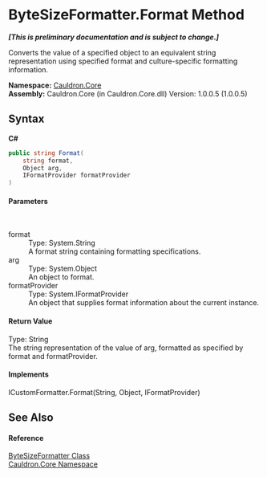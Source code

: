 # ByteSizeFormatter.Format Method 
 _**\[This is preliminary documentation and is subject to change.\]**_

Converts the value of a specified object to an equivalent string representation using specified format and culture-specific formatting information.

**Namespace:**&nbsp;<a href="N_Cauldron_Core">Cauldron.Core</a><br />**Assembly:**&nbsp;Cauldron.Core (in Cauldron.Core.dll) Version: 1.0.0.5 (1.0.0.5)

## Syntax

**C#**<br />
``` C#
public string Format(
	string format,
	Object arg,
	IFormatProvider formatProvider
)
```


#### Parameters
&nbsp;<dl><dt>format</dt><dd>Type: System.String<br />A format string containing formatting specifications.</dd><dt>arg</dt><dd>Type: System.Object<br />An object to format.</dd><dt>formatProvider</dt><dd>Type: System.IFormatProvider<br />An object that supplies format information about the current instance.</dd></dl>

#### Return Value
Type: String<br />The string representation of the value of arg, formatted as specified by format and formatProvider.

#### Implements
ICustomFormatter.Format(String, Object, IFormatProvider)<br />

## See Also


#### Reference
<a href="T_Cauldron_Core_ByteSizeFormatter">ByteSizeFormatter Class</a><br /><a href="N_Cauldron_Core">Cauldron.Core Namespace</a><br />